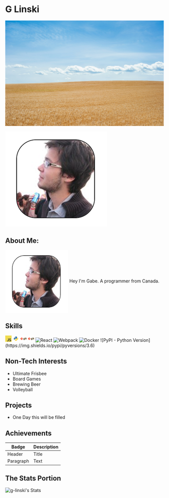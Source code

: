 # G Linski
![Alt text](bannerWheat.jpg "me")


![Alt text](myPic.png "me")


## About Me:
 <img align="center" src="myPic.png" width="200" height="200" />
  Hey I'm Gabe. A programmer from Canada.

## Skills
<img height="20" src="https://raw.githubusercontent.com/github/explore/80688e429a7d4ef2fca1e82350fe8e3517d3494d/topics/javascript/javascript.png">
<img height="20" src="https://raw.githubusercontent.com/github/explore/80688e429a7d4ef2fca1e82350fe8e3517d3494d/topics/python/python.png">
<img height="20" src="https://raw.githubusercontent.com/github/explore/80688e429a7d4ef2fca1e82350fe8e3517d3494d/topics/git/git.png">
<img height="20" src="https://raw.githubusercontent.com/github/explore/80688e429a7d4ef2fca1e82350fe8e3517d3494d/topics/git/git.png">

  <img alt="React" src="https://img.shields.io/badge/-React-45b8d8?style=flat-square&logo=react&logoColor=white" />
  <img alt="Webpack" src="https://img.shields.io/badge/-Webpack-8DD6F9?style=flat-square&logo=webpack&logoColor=white" /> 
  <img alt="Docker" src="https://img.shields.io/badge/-Docker-46a2f1?style=flat-square&logo=docker&logoColor=white" />
![PyPI - Python Version](https://img.shields.io/pypi/pyversions/3.6)




## Non-Tech Interests
  - Ultimate Frisbee
  - Board Games
  - Brewing Beer
  - Volleyball

## Projects
  - One Day this will be filled

## Achievements
| Badge | Description |
| ----------- | ----------- |
| Header | Title |
| Paragraph | Text |


## The Stats Portion
![g-linski's Stats](https://github-readme-stats.vercel.app/api?username=g-linski&theme=vue-dark&show_icons=true&hide_border=true&count_private=true)





